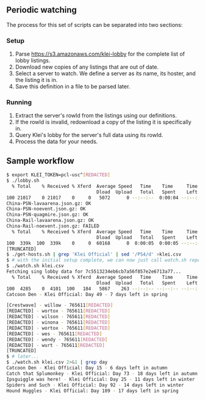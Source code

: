 ## Periodic watching

The process for this set of scripts can be separated into two sections:

### Setup

1. Parse https://s3.amazonaws.com/klei-lobby for the complete list of lobby listings.
2. Download new copies of any listings that are out of date.
3. Select a server to watch. We define a server as its name, its hoster, and the listing it is in.
4. Save this definition in a file to be parsed later.

### Running

1. Extract the server's rowId from the listings using our definitions.
2. If the rowId is invalid, redownload a copy of the listing it is specifically in.
3. Query Klei's lobby for the server's full data using its rowId.
4. Process the data for your needs.

## Sample workflow

```sh
$ export KLEI_TOKEN=pcl-usc^[REDACTED]
$ ./lobby.sh
  % Total    % Received % Xferd  Average Speed   Time    Time     Time  Current
                                 Dload  Upload   Total   Spent    Left  Speed
100 21017    0 21017    0     0   5072      0 --:--:--  0:00:04 --:--:--  5072
China-PSN-lavaarena.json.gz: OK
China-PSN-noevent.json.gz: OK
China-PSN-quagmire.json.gz: OK
China-Rail-lavaarena.json.gz: OK
China-Rail-noevent.json.gz: FAILED
  % Total    % Received % Xferd  Average Speed   Time    Time     Time  Current
                                 Dload  Upload   Total   Spent    Left  Speed
100  339k  100  339k    0     0  60168      0  0:00:05  0:00:05 --:--:-- 76561
[TRUNCATED]
$ ./get-hosts.sh | grep 'Klei Official' | sed '/PS4/d' >klei.csv
$ # with the initial setup complete, we can now just call watch.sh repeatedly
$ ./watch.sh klei.csv
Fetching sing lobby data for 7c5513234eb6cb7a56f857e2e6713a77...
  % Total    % Received % Xferd  Average Speed   Time    Time     Time  Current
                                 Dload  Upload   Total   Spent    Left  Speed
100  4285    0  4101  100   184   5867    263 --:--:-- --:--:-- --:--:--  6130
Catcoon Den - Klei Official: Day 49 - 7 days left in spring

[Crestwave] - willow - 765611[REDACTED]
[REDACTED] - wortox - 765611[REDACTED]
[REDACTED] - wilson - 765611[REDACTED]
[REDACTED] - winona - 765611[REDACTED]
[REDACTED] - wortox - 765611[REDACTED]
[REDACTED] - wes - 765611[REDACTED]
[REDACTED] - wendy - 765611[REDACTED]
[REDACTED] - wurt - 765611[REDACTED]
[TRUNCATED]
$ # later...
$ ./watch.sh klei.csv 2>&1 | grep day
Catcoon Den - Klei Official: Day 15 - 6 days left in autumn
Catch that Splumonkey - Klei Official: Day 73 - 18 days left in autumn
Ipsguiggle was here! - Klei Official: Day 25 - 11 days left in winter
Spiders and Such - Klei Official: Day 92 - 14 days left in winter
Hound Huggles - Klei Official: Day 109 - 17 days left in spring
```

